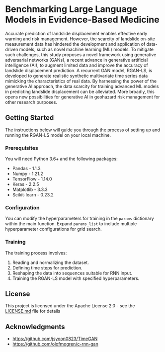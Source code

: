 # Benchmarking Large Language Models in Evidence-Based Medicine

Accurate prediction of landslide displacement enables effective early warning and risk management. However, the scarcity of landslide on-site measurement data has hindered the development and application of data-driven models, such as novel machine learning (ML) models. To mitigate such challenges, this study proposes a novel framework using generative adversarial networks (GANs), a recent advance in generative artificial intelligence (AI), to augment limited data and improve the accuracy of landslide displacement prediction. A recurrent GAN model, RGAN-LS, is developed to generate realistic synthetic multivariate time series data mimicking the characteristics of real data. By harnessing the power of the generative AI approach, the data scarcity for training advanced ML models in predicting landslide displacement can be alleviated. More broadly, this opens new possibilities for generative AI in geohazard risk management for other research purposes.

## Getting Started

The instructions below will guide you through the process of setting up and running the RGAN-LS model on your local machine.

### Prerequisites

You will need Python 3.6+ and the following packages:

- Pandas  - 1.1.3
- Numpy - 1.21.2
- TensorFlow - 1.14.0
- Keras - 2.2.5
- Matplotlib - 3.3.3
- Scikit-learn - 0.23.2

### Configuration

You can modify the hyperparameters for training in the `params` dictionary within the main function. Expand `params_list` to include multiple hyperparameter configurations for grid search.

### Training

The training process involves:

1. Reading and normalizing the dataset.
2. Defining time steps for prediction.
3. Reshaping the data into sequences suitable for RNN input.
4. Training the RGAN-LS model with specified hyperparameters.

## License

This project is licensed under the Apache License 2.0 - see the [LICENSE.md](LICENSE.md) file for details

## Acknowledgments

* https://github.com/jsyoon0823/TimeGAN
* https://github.com/olofmogren/c-rnn-gan